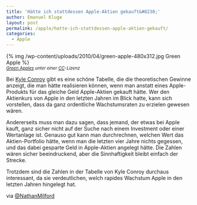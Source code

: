 ```yaml
---
title: 'Hätte ich stattdessen Apple-Aktien gekauft&#8230;'
author: Emanuel Kluge
layout: post
permalink: /apple/hatte-ich-stattdessen-apple-aktien-gekauft/
categories:
  - Apple
---
```


{% img /wp-content/uploads/2010/04/green-apple-480x312.jpg Green Apple %}  
<small>*[Green Apples](http://www.flickr.com/photos/xeophin/203863178/) unter einer [CC](http://creativecommons.org/licenses/by-nc/2.0/deed.en)-Lizenz*</small>

Bei [Kyle Conroy](http://www.kyleconroy.com/apple-stock.php) gibt es eine schöne Tabelle, die die theoretischen Gewinne anzeigt, die man hätte realisieren können, wenn man anstatt eines Apple-Produkts für das gleiche Geld Apple-Aktien gekauft hätte. Wer den Aktienkurs von Apple in den letzten Jahren im Blick hatte, kann sich vorstellen, dass da ganz ordentliche Wachstumsraten zu erzielen gewesen wären.

Andererseits muss man dazu sagen, dass jemand, der etwas bei Apple kauft, ganz sicher nicht auf der Suche nach einem Investment oder einer Wertanlage ist. Genauso gut kann man durchrechnen, welchen Wert das Aktien-Portfolio hätte, wenn man die letzten vier Jahre nichts gegessen, und das dabei gesparte Geld in Apple-Aktien angelegt hätte. Die Zahlen wären sicher beeindruckend, aber die Sinnhaftigkeit bleibt einfach der Strecke.

Trotzdem sind die Zahlen in der Tabelle von Kyle Conroy durchaus interessant, da sie verdeutlichen, welch rapides Wachstum Apple in den letzten Jahren hingelegt hat.

via [@NathanMilford](http://twitter.com/NathanMilford/status/12848463259)

